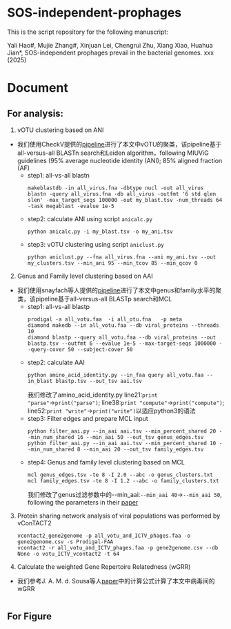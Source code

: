 # SOS-independent-prophages
This is the script repository for the following manuscript:

Yali Hao#, Mujie Zhang#, Xinjuan Lei, Chengrui Zhu, Xiang Xiao, Huahua Jian*, SOS-independent prophages prevail in the bacterial genomes. xxx (2025)

# Document
## For analysis:
1. vOTU clustering based on ANI
   
- 我们使用CheckV提供的[pipeline](https://bitbucket.org/berkeleylab/checkv/src/master/)进行了本文中vOTU的聚类，该pipeline基于all-versus-all BLASTn search和Leiden algorithm，following MIUViG guidelines (95% average nucleotide identity (ANI); 85% aligned fraction (AF)
  - step1: all-vs-all blastn
    ```
    makeblastdb -in all_virus.fna -dbtype nucl -out all_virus
    blastn -query all_virus.fna -db all_virus -outfmt '6 std qlen slen' -max_target_seqs 100000 -out my_blast.tsv -num_threads 64 -task megablast -evalue 1e-5
    ```
  - step2: calculate ANI using script `anicalc.py`
    ```
    python anicalc.py -i my_blast.tsv -o my_ani.tsv
    ```
  - step3: vOTU clustering using script `aniclust.py`
    ```
    python aniclust.py --fna all_virus.fna --ani my_ani.tsv --out my_clusters.tsv --min_ani 95 --min_tcov 85 --min_qcov 0
    ```
     
2.  Genus and Family level clustering based on AAI

- 我们使用snayfach等人提供的[pipeline](https://github.com/snayfach/MGV/tree/master/aai_cluster)进行了本文中genus和family水平的聚类，该pipeline基于all-versus-all BLASTp search和MCL
  - step1: all-vs-all blastp
    ```
    prodigal -a all_votu.faa  -i all_otu.fna   -p meta
    diamond makedb --in all_votu.faa --db viral_proteins --threads 10
    diamond blastp --query all_votu.faa --db viral_proteins --out blastp.tsv --outfmt 6 --evalue 1e-5 --max-target-seqs 1000000 --query-cover 50 --subject-cover 50
    ```
  - step2: calculate AAI
    ```
    python amino_acid_identity.py --in_faa query all_votu.faa --in_blast blastp.tsv --out_tsv aai.tsv
    ```
    我们修改了amino_acid_identity.py line21:`print "parse"`→`print("parse")`; line38:`print "compute"`→`print("compute")`; line52:`print "write"`→`print("write")`以适应python3的语法
  - step3: Filter edges and prepare MCL input
    ```
    python filter_aai.py --in_aai aai.tsv --min_percent_shared 20 --min_num_shared 16 --min_aai 50 --out_tsv genus_edges.tsv
    python filter_aai.py --in_aai aai.tsv --min_percent_shared 10 --min_num_shared 8 --min_aai 20 --out_tsv family_edges.tsv
    ```
  - step4: Genus and family level clustering based on MCL
    ```
    mcl genus_edges.tsv -te 8 -I 2.0 --abc -o genus_clusters.txt
    mcl family_edges.tsv -te 8 -I 1.2 --abc -o family_clusters.txt
    ```
    我们修改了genus过滤参数中的--min_aai:`--min_aai 40`→`--min_aai 50`, following the parameters in their [paper](https://www.nature.com/articles/s41564-021-00928-6)

3. Protein sharing network analysis of viral populations was performed by vConTACT2
   ```
   vcontact2_gene2genome -p all_votu_and_ICTV_phages.faa -o gene2genome.csv -s Prodigal-FAA
   vcontact2 -r all_votu_and_ICTV_phages.faa -p gene2genome.csv --db None -o votu_ICTV_vcontact2 -t 64
   ```

4. Calculate the weighted Gene Repertoire Relatedness (wGRR)

- 我们参考J. A. M. d. Sousa等人[paper](https://academic.oup.com/nar/article/51/6/2759/7068371?login=true)中的计算公式计算了本文中病毒间的wGRR
   ```
   
   ```

## For Figure

